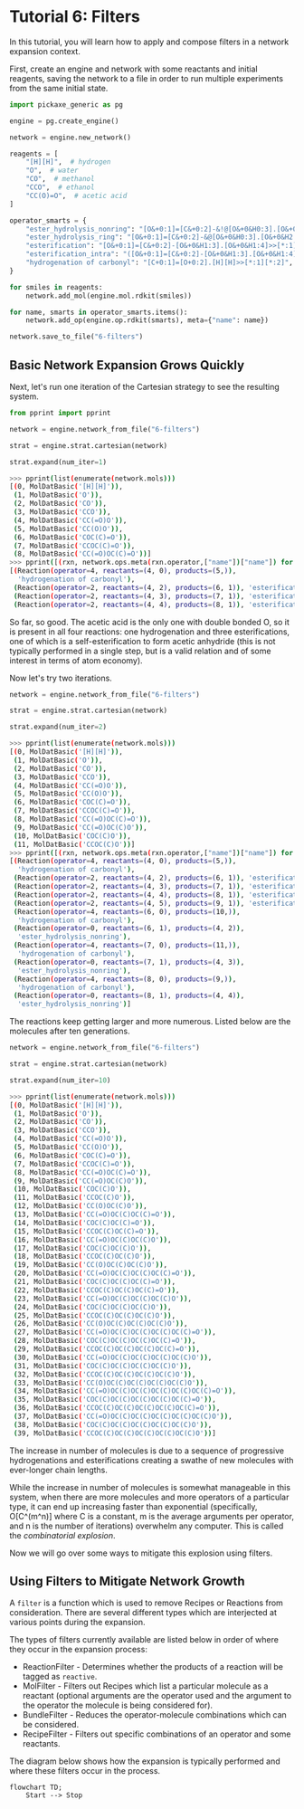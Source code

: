 # Tutorial 6: Filters

In this tutorial, you will learn how to apply and compose filters in a network expansion context.

First, create an engine and network with some reactants and initial reagents, saving the network to a file in order to run multiple experiments from the same initial state.

```python
import pickaxe_generic as pg

engine = pg.create_engine()

network = engine.new_network()

reagents = [
    "[H][H]",  # hydrogen
    "O",  # water
    "CO",  # methanol
    "CCO",  # ethanol
    "CC(O)=O",  # acetic acid
]

operator_smarts = {
    "ester_hydrolysis_nonring": "[O&+0:1]=[C&+0:2]-&!@[O&+0&H0:3].[O&+0&H2:4]>>[*:1]=[*:2]-[*:4].[*:3]",
    "ester_hydrolysis_ring": "[O&+0:1]=[C&+0:2]-&@[O&+0&H0:3].[O&+0&H2:4]>>([*:1]=[*:2]-[*:4].[*:3])",
    "esterification": "[O&+0:1]=[C&+0:2]-[O&+0&H1:3].[O&+0&H1:4]>>[*:1]=[*:2]-[*:4].[*:3]",
    "esterification_intra": "([O&+0:1]=[C&+0:2]-[O&+0&H1:3].[O&+0&H1:4])>>[*:1]=[*:2]-[*:4].[*:3]",
    "hydrogenation of carbonyl": "[C+0:1]=[O+0:2].[H][H]>>[*:1][*:2]",
}

for smiles in reagents:
    network.add_mol(engine.mol.rdkit(smiles))

for name, smarts in operator_smarts.items():
    network.add_op(engine.op.rdkit(smarts), meta={"name": name})

network.save_to_file("6-filters")
```

## Basic Network Expansion Grows Quickly

Next, let's run one iteration of the Cartesian strategy to see the resulting system.

```python
from pprint import pprint

network = engine.network_from_file("6-filters")

strat = engine.strat.cartesian(network)

strat.expand(num_iter=1)
```

```sh
>>> pprint(list(enumerate(network.mols)))
[(0, MolDatBasic('[H][H]')),
 (1, MolDatBasic('O')),
 (2, MolDatBasic('CO')),
 (3, MolDatBasic('CCO')),
 (4, MolDatBasic('CC(=O)O')),
 (5, MolDatBasic('CC(O)O')),
 (6, MolDatBasic('COC(C)=O')),
 (7, MolDatBasic('CCOC(C)=O')),
 (8, MolDatBasic('CC(=O)OC(C)=O'))]
>>> pprint([(rxn, network.ops.meta(rxn.operator,["name"])["name"]) for rxn in network.rxns])
[(Reaction(operator=4, reactants=(4, 0), products=(5,)),
  'hydrogenation of carbonyl'),
 (Reaction(operator=2, reactants=(4, 2), products=(6, 1)), 'esterification'),
 (Reaction(operator=2, reactants=(4, 3), products=(7, 1)), 'esterification'),
 (Reaction(operator=2, reactants=(4, 4), products=(8, 1)), 'esterification')]
```

So far, so good.  The acetic acid is the only one with double bonded O, so it is present in all four reactions: one hydrogenation and three esterifications, one of which is a self-esterification to form acetic anhydride (this is not typically performed in a single step, but is a valid relation and of some interest in terms of atom economy).

Now let's try two iterations.

```python
network = engine.network_from_file("6-filters")

strat = engine.strat.cartesian(network)

strat.expand(num_iter=2)
```
```sh
>>> pprint(list(enumerate(network.mols)))
[(0, MolDatBasic('[H][H]')),
 (1, MolDatBasic('O')),
 (2, MolDatBasic('CO')),
 (3, MolDatBasic('CCO')),
 (4, MolDatBasic('CC(=O)O')),
 (5, MolDatBasic('CC(O)O')),
 (6, MolDatBasic('COC(C)=O')),
 (7, MolDatBasic('CCOC(C)=O')),
 (8, MolDatBasic('CC(=O)OC(C)=O')),
 (9, MolDatBasic('CC(=O)OC(C)O')),
 (10, MolDatBasic('COC(C)O')),
 (11, MolDatBasic('CCOC(C)O'))]
>>> pprint([(rxn, network.ops.meta(rxn.operator,["name"])["name"]) for rxn in network.rxns])
[(Reaction(operator=4, reactants=(4, 0), products=(5,)),
  'hydrogenation of carbonyl'),
 (Reaction(operator=2, reactants=(4, 2), products=(6, 1)), 'esterification'),
 (Reaction(operator=2, reactants=(4, 3), products=(7, 1)), 'esterification'),
 (Reaction(operator=2, reactants=(4, 4), products=(8, 1)), 'esterification'),
 (Reaction(operator=2, reactants=(4, 5), products=(9, 1)), 'esterification'),
 (Reaction(operator=4, reactants=(6, 0), products=(10,)),
  'hydrogenation of carbonyl'),
 (Reaction(operator=0, reactants=(6, 1), products=(4, 2)),
  'ester_hydrolysis_nonring'),
 (Reaction(operator=4, reactants=(7, 0), products=(11,)),
  'hydrogenation of carbonyl'),
 (Reaction(operator=0, reactants=(7, 1), products=(4, 3)),
  'ester_hydrolysis_nonring'),
 (Reaction(operator=4, reactants=(8, 0), products=(9,)),
  'hydrogenation of carbonyl'),
 (Reaction(operator=0, reactants=(8, 1), products=(4, 4)),
  'ester_hydrolysis_nonring')]
```

The reactions keep getting larger and more numerous.  Listed below are the molecules after ten generations.

```python
network = engine.network_from_file("6-filters")

strat = engine.strat.cartesian(network)

strat.expand(num_iter=10)
```
```sh
>>> pprint(list(enumerate(network.mols)))
[(0, MolDatBasic('[H][H]')),
 (1, MolDatBasic('O')),
 (2, MolDatBasic('CO')),
 (3, MolDatBasic('CCO')),
 (4, MolDatBasic('CC(=O)O')),
 (5, MolDatBasic('CC(O)O')),
 (6, MolDatBasic('COC(C)=O')),
 (7, MolDatBasic('CCOC(C)=O')),
 (8, MolDatBasic('CC(=O)OC(C)=O')),
 (9, MolDatBasic('CC(=O)OC(C)O')),
 (10, MolDatBasic('COC(C)O')),
 (11, MolDatBasic('CCOC(C)O')),
 (12, MolDatBasic('CC(O)OC(C)O')),
 (13, MolDatBasic('CC(=O)OC(C)OC(C)=O')),
 (14, MolDatBasic('COC(C)OC(C)=O')),
 (15, MolDatBasic('CCOC(C)OC(C)=O')),
 (16, MolDatBasic('CC(=O)OC(C)OC(C)O')),
 (17, MolDatBasic('COC(C)OC(C)O')),
 (18, MolDatBasic('CCOC(C)OC(C)O')),
 (19, MolDatBasic('CC(O)OC(C)OC(C)O')),
 (20, MolDatBasic('CC(=O)OC(C)OC(C)OC(C)=O')),
 (21, MolDatBasic('COC(C)OC(C)OC(C)=O')),
 (22, MolDatBasic('CCOC(C)OC(C)OC(C)=O')),
 (23, MolDatBasic('CC(=O)OC(C)OC(C)OC(C)O')),
 (24, MolDatBasic('COC(C)OC(C)OC(C)O')),
 (25, MolDatBasic('CCOC(C)OC(C)OC(C)O')),
 (26, MolDatBasic('CC(O)OC(C)OC(C)OC(C)O')),
 (27, MolDatBasic('CC(=O)OC(C)OC(C)OC(C)OC(C)=O')),
 (28, MolDatBasic('COC(C)OC(C)OC(C)OC(C)=O')),
 (29, MolDatBasic('CCOC(C)OC(C)OC(C)OC(C)=O')),
 (30, MolDatBasic('CC(=O)OC(C)OC(C)OC(C)OC(C)O')),
 (31, MolDatBasic('COC(C)OC(C)OC(C)OC(C)O')),
 (32, MolDatBasic('CCOC(C)OC(C)OC(C)OC(C)O')),
 (33, MolDatBasic('CC(O)OC(C)OC(C)OC(C)OC(C)O')),
 (34, MolDatBasic('CC(=O)OC(C)OC(C)OC(C)OC(C)OC(C)=O')),
 (35, MolDatBasic('COC(C)OC(C)OC(C)OC(C)OC(C)=O')),
 (36, MolDatBasic('CCOC(C)OC(C)OC(C)OC(C)OC(C)=O')),
 (37, MolDatBasic('CC(=O)OC(C)OC(C)OC(C)OC(C)OC(C)O')),
 (38, MolDatBasic('COC(C)OC(C)OC(C)OC(C)OC(C)O')),
 (39, MolDatBasic('CCOC(C)OC(C)OC(C)OC(C)OC(C)O'))]
```

The increase in number of molecules is due to a sequence of progressive hydrogenations and esterifications creating a swathe of new molecules with ever-longer chain lengths.

While the increase in number of molecules is somewhat manageable in this system, when there are more molecules and more operators of a particular type, it can end up increasing faster than exponential (specifically, O[C^(m^n)] where C is a constant, m is the average arguments per operator, and n is the number of iterations) overwhelm any computer.  This is called the *combinatorial explosion*.

Now we will go over some ways to mitigate this explosion using filters.

## Using Filters to Mitigate Network Growth

A `filter` is a function which is used to remove Recipes or Reactions from consideration.  There are several different types which are interjected at various points during the expansion.

The types of filters currently available are listed below in order of where they occur in the expansion process:

* ReactionFilter - Determines whether the products of a reaction will be tagged as `reactive`.
* MolFilter - Filters out Recipes which list a particular molecule as a reactant (optional arguments are the operator used and the argument to the operator the molecule is being considered for).
* BundleFilter - Reduces the operator-molecule combinations which can be considered.
* RecipeFilter - Filters out specific combinations of an operator and some reactants.

The diagram below shows how the expansion is typically performed and where these filters occur in the process.

```mermaid
flowchart TD;
    Start --> Stop
```
